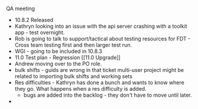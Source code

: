 QA meeting
- 10.8.2 Released
- Kathryn looking into an issue with the api server crashing with a toolkit app - test overnight.
- Rob is going to talk to support/tactical about testing resources for FDT - Cross team testing first and then larger test run.
- WGI - going to be included in 10.8.3 
- 11.0 Test plan - Regression [[11.0 Upgrade]]
- Andrew moving over to the PO role.
- bulk shifts - guids are wrong in that ticket multi-user project might be related to importing bulk shifts and working sets
- Res difficulties - Kathryn has done a bunch and wants to know where they go. What happens when a res difficulty is added.
	- bugs are added into the backlog - they don't have to move until later.
- 
